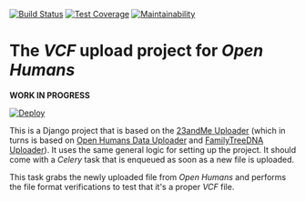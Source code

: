 [![Build Status](https://travis-ci.org/OpenHumans/oh-vcf-source.svg?branch=master)](https://travis-ci.org/OpenHumans/oh-vcf-source)
[![Test Coverage](https://api.codeclimate.com/v1/badges/fa1655d27aee549f69f6/test_coverage)](https://codeclimate.com/github/OpenHumans/oh-vcf-source/test_coverage)
[![Maintainability](https://api.codeclimate.com/v1/badges/fa1655d27aee549f69f6/maintainability)](https://codeclimate.com/github/OpenHumans/oh-vcf-source/maintainability)

# The *VCF* upload project for *Open Humans*

**WORK IN PROGRESS**

[![Deploy](https://www.herokucdn.com/deploy/button.svg)](https://heroku.com/deploy)

This is a Django project that is based on the [23andMe Uploader](https://www.github.com/OpenHumans/oh-23andme-source) (which in turns is based on [Open Humans Data Uploader](https://www.github.com/gedankenstuecke/oh_data_uploader) and [FamilyTreeDNA Uploader](https://www.github.com/gedankenstuecke/ftdna-upload)). It uses the same general logic for setting up the project. It should come with a *Celery* task that is enqueued as soon as a new file is uploaded.

This task grabs the newly uploaded file from *Open Humans* and performs the file format verifications to test that it's a proper *VCF* file. 
